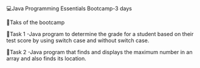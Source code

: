 💻Java Programming Essentials Bootcamp-3 days

🎯Taks of the bootcamp

📌Task 1
-Java program to determine the grade for a student based on their test score by using switch case and without switch case.

📌Task 2
-Java program that finds and displays the maximum number in an array and also finds its location.
